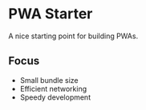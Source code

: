 # PWA Starter

A nice starting point for building PWAs.


## Focus

- Small bundle size
- Efficient networking
- Speedy development
